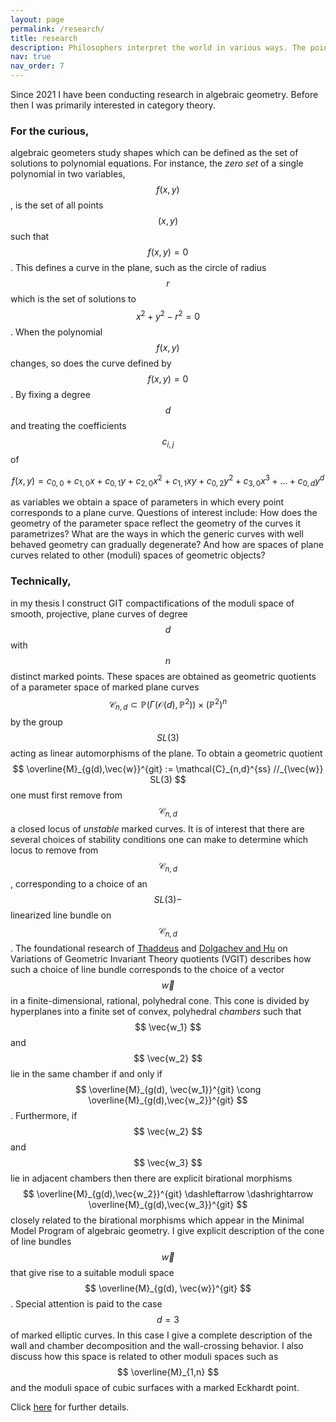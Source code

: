 ```yaml
---
layout: page
permalink: /research/
title: research
description: Philosophers interpret the world in various ways. The point, however, is to change it.
nav: true
nav_order: 7
---
```

Since 2021 I have been conducting research in algebraic geometry. Before then I was primarily interested in category theory. 

<h3> For the curious, </h3>

algebraic geometers study shapes which can be defined as the set of solutions to polynomial equations. For instance, the *zero set* of a single polynomial in two variables, $$ f(x,y) $$, is the set of all points $$ (x,y) $$ such that $$ f(x,y)=0 $$. This defines a curve in the plane, such as the circle of radius $$ r $$ which is the set of solutions to $$ x^2 + y^2 - r^2 = 0 $$. When the polynomial $$ f(x,y) $$ changes, so does the curve defined by $$ f(x,y) =0 $$. By fixing a degree $$ d $$ and treating the coefficients $$ c_{i,j} $$ of 

$$ 
f(x,y) = c_{0,0} + c_{1,0} x + c_{0,1} y + c_{2,0} x^2 + c_{1,1} xy + c_{0,2} y^2 + c_{3,0} x^3 + \dots + c_{0,d}y^d
$$

 as variables we obtain a space of parameters in which every point corresponds to a plane curve. Questions of interest include: How does the geometry of the parameter space reflect the geometry of the curves it parametrizes? What are the ways in which the generic curves with well behaved geometry can gradually degenerate? And how are spaces of plane curves related to other (moduli) spaces of geometric objects?

 <h3> Technically, </h3>

 in my thesis I construct GIT compactifications of the moduli space of smooth, projective, plane curves of degree $$ d $$ with $$ n $$ distinct marked points. These spaces are obtained as geometric quotients of a parameter space of marked plane curves $$ \mathcal{C}_{n,d} \subset \mathbb{P}(\Gamma (\mathcal{O}(d), \mathbb{P}^2 )) \times (\mathbb{P}^2)^n $$ by the group $$ SL(3) $$ acting as linear automorphisms of the plane. To obtain a geometric quotient $$ \overline{M}_{g(d),\vec{w}}^{git} := \mathcal{C}_{n,d}^{ss} //_{\vec{w}} SL(3) $$ one must first remove from $$ \mathcal{C}_{n,d} $$ a closed locus of *unstable* marked curves. It is of interest that there are several choices of stability conditions one can make to determine which locus to remove from $$ \mathcal{C}_{n,d} $$, corresponding to a choice of an $$ SL(3)- $$ linearized line bundle on $$ \mathcal{C}_{n,d} $$. The foundational research of [Thaddeus](https://arxiv.org/abs/alg-geom/9405004) and [Dolgachev and Hu](https://arxiv.org/abs/alg-geom/9402008) on Variations of Geometric Invariant Theory quotients (VGIT) describes how such a choice of line bundle corresponds to the choice of a vector $$ \vec{w} $$ in a finite-dimensional, rational, polyhedral cone. This cone is divided by hyperplanes into a finite set of convex, polyhedral *chambers* such that $$ \vec{w_1} $$ and $$ \vec{w_2} $$ lie in the same chamber if and only if $$ \overline{M}_{g(d), \vec{w_1}}^{git} \cong \overline{M}_{g(d),\vec{w_2}}^{git} $$ . Furthermore, if $$ \vec{w_2} $$ and $$ \vec{w_3} $$ lie in adjacent chambers then there are explicit birational morphisms 
$$ \overline{M}_{g(d),\vec{w_2}}^{git} \dashleftarrow \dashrightarrow \overline{M}_{g(d),\vec{w_3}}^{git}  $$ closely related to the birational morphisms which appear in the Minimal Model Program of algebraic geometry. I give explicit description of the cone of line bundles $$ \vec{w} $$ that give rise to a suitable moduli space $$ \overline{M}_{g(d), \vec{w}}^{git} $$. Special attention is paid to the case $$ d=3 $$ of marked elliptic curves. In this case I give a complete description of the wall and chamber decomposition and the wall-crossing behavior. I also discuss how this space is related to other moduli spaces such as $$ \overline{M}_{1,n} $$ and the moduli space of cubic surfaces with a marked Eckhardt point.

Click [here](https://AGoodSite.github.io\assets\pdf\markedcubicintro.pdf) for further details.

<!-- <object data="AGoodSite.github.io\assets\pdf\markedcubicintro.pdf" type="application/pdf" width="750px" height="750px">
    <embed src="https://AGoodSite.github.io\assets\pdf\markedcubicintro.pdf" type="application/pdf">
        <p>This browser does not support PDFs. Please download the PDF to view it: <a href="https://AGoodSite.github.io\assets\pdf\markedcubicintro.pdf">Download PDF</a>.</p>
    </embed>
</object> -->






<!-- My thesis research is on compact moduli spaces of curves. Essentially this is an answer to the question "what are all the one dimensional shapes that exist?" To interpret this question mathematically we must make it more precise. We get a wealth of different answers depending on *how* we make the question more precise.

Algebraic geometers are interested in spaces which are the solutions to polynomial equations. For instance, a circle is the set of points $$ (x,y) $$ which are solutions to the quadratic equation $$ x^2 + y^2 = 25 $$. This circle is an algebraic curve. In particular, it is a plane curve of degree $$ 2 $$ because it is the zero set of the **quadratic** polynomial $$ x^2 + y^2 - 25 $$ .

To an algebraic geometer a reasonable answer to the question "what are all the algebraic curves that exist?" should itself be a shape. In this shape, known as a *moduli space* of curves, each point should correspond to an algebraic curve so that walking along a path in this space then corresponds to tracing out a family of continuously changing algebraic curves. For examples of the geometric nature of moduli spaces, [this example](https://en.wikipedia.org/wiki/Moduli_space#Motivation) describes how the moduli space of circles is the positive half of the number line. For a more in-depth illustration using the moduli space of triangles, see section 0.2.1 in [Jarod Alper's notes](https://sites.math.washington.edu/~jarod/moduli.pdf#page=21) on moduli spaces.

The moduli space $$ \mathcal{M}_{g,n} $$ parametrizes smooth curves of genus $$ g $$ with $$ n $$ distinct marked points. However, this moduli space is not compact. The classic compactification is Deligne and Mumford's moduli space of stable curves $$ \overline{\mathcal{M}}_{g,n} $$ , which compactifies $$ \mathcal{M}_{g,n} $$ by adding a "boundary" corresponding to curves with nodal points, the most mild type of singularity, as the limits of families of smooth curves. While $$ \overline{\mathcal{M}}_{g,n} $$ is the standard compact moduli space of curves, many alternative compactifications are known which allow smooth curves with distinct marked points to degenerate in different ways. For instance, [Hasset's moduli spaces of weighted pointed stable curves](https://arxiv.org/abs/math/0205009) allow points to collide as long as they do not have too much weight. Kontsevich, on the other hand, constructs a [moduli space](https://arxiv.org/abs/hep-th/9405035) whose points correspond to a marked curve $$ (C, x_1, \dots , x_n) $$ and a map from $$ (C, x_1, \dots , x_n) $$ to a fixed homology class in projective space, in order to answer enumerative geometry questions arising from Mirror Symmetry. Each of these moduli spaces reinterprets the question "what are all the algebraic curves that exist?" by describing which degenerations of smooth curves with distinct marked points are stable enough to appear in the boundary.

My approach to the question is to restrict attention to curves in the projective plane $$ \mathbb{P}^2 $$. As in the classical case, there is a noncompact moduli space of smooth plane curves of a given genus $$ g $$ with $$ n $$ distinct marked points. Instead of a single compactification, however, I use a powerful set of tools known as Variation of Geometric Invariant Theory (VGIT) quotients to construct a series of distinct, interrelated, compactifications of this moduli space. The compactifications, denoted $$ \mathcal{M}^{\vec{w}}_{n,d} $$, are moduli spaces for plane curves of degree $$ d $$ with $$ n $$ marked points, which are allowed to have certain prescribed pathologies, such as singularities or colliding marked points, depending on a vector $$ \vec{w} $$.

I give explicit inequalities for the cone of vectors $$ \vec{w} $$ which may be used to construct modular compactifications,

> #### Theorem
> There is a convex, polyhedral cone $$ C(n,d) $$ in a finite dimensional vector space of parameters, such that for each $$ \vec{w} \in C(n,d) $$, $$ \mathcal{M}^{\vec{w}}_{n,d} $$ is a moduli space of plane curves of degree $$ d $$ with $$ n $$ marked points.

## Wall-Crossing
A fascinating result of VGIT relates the convex geometry of the cone of parameters $$ C(n,d) $$ to the algebraic geometry of the moduli spaces constructed from them, $$ \mathcal{M}_{n,d}^{\vec{w}} $$ . Namely, results of [Dolgachev and Hu](https://arxiv.org/abs/alg-geom/9402008) in a more general context prove that $$ C(n,d) $$ is divided by hyperplanes into a finite set of convex, polyhedral *chambers* such that $$ \vec{w_1} $$ and $$ \vec{w_2} $$ lie in the same chamber if and only if $$ \mathcal{M}_{n,d}^{\vec{w_1}} \cong \mathcal{M}_{n,d}^{\vec{w_2}} $$ . Furthermore, if $$ \vec{w_2} $$ and $$ \vec{w_3} $$ lie in adjacent chambers then there are explicit birational morphisms 
$$ \mathcal{M}_{n,d}^{\vec{w_2}} \dashleftarrow \dashrightarrow \mathcal{M}_{n,d}^{\vec{w_3}} $$ closely related to the birational morphisms which appear in the Minimal Model Program of algebraic geometry ([Thaddeus 1998](https://arxiv.org/abs/alg-geom/9405004)).

Of special interest are the plane curves of degree $$ d=3 $$ which are elliptic curves, having genus $$ g=1 $$. I give an explicit description of the wall and chamber decomposition of the cone $$ C(n,3) $$ for an arbitrary number of marked points $$ n $$. In particular, I describe the permissible degenerations of smooth cubics with distinct marked points parametrized by $$ \mathcal{M}^{\vec{w}}_{n,3} $$ for each chamber, and how these criteria change as the vector $$ \vec{w} $$ crosses a wall from one chamber to another. For instance, I find chambers in which the parametrized cubics may acquire singularities of type $$ A_2, A_3, $$ and even $$ D_4 $$. In another chamber the moduli space parametrizes plane cubics in which all the marked points are allowed to collide. Neither of these behaviors may be observed in the classical compactifications $$ \overline{\mathcal{M}}_{g,n} $$ , which parametrizes curves with at worst nodal (type $$ A_1 $$ ) singularities and distinct marked points! -->